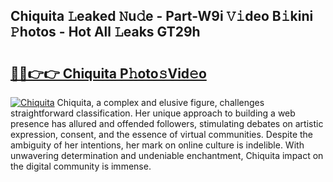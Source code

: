 ## Chiquita 𝙻eaked 𝙽u𝚍e - Part-W9i 𝚅𝚒deo B𝚒kini 𝙿hotos - Hot All 𝙻eaks GT29h

# <h2><a href="http://ld3w7v.urlbe.top/?page=Chiquita">🔗🔗👉👉 Chiquita P𝚑oto𝚜Vid𝚎o</a></h2>

[![Chiquita](https://i.imgur.com/eBuTRDB.gif)](http://ld3w7v.urlbe.top/?page=Chiquita)
Chiquita, a complex and elusive figure, challenges straightforward classification. Her unique approach to building a web presence has allured and offended followers, stimulating debates on artistic expression, consent, and the essence of virtual communities. Despite the ambiguity of her intentions, her mark on online culture is indelible. With unwavering determination and undeniable enchantment, Chiquita impact on the digital community is immense.
